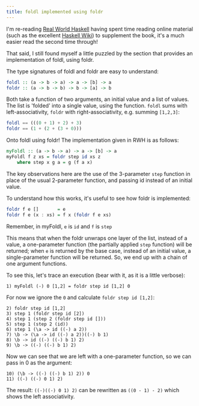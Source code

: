```yaml
---
title: foldl implemented using foldr
---
```

I'm re-reading [Real World
Haskell](https://www.amazon.co.uk/gp/product/0596514980?ie=UTF8&tag=reaworhas-21&linkCode=as2&camp=1634&creative=6738&creativeASIN=0596514980)
having spent time reading online material (such as the excellent [Haskell
Wiki](https://wiki.haskell.org/Haskell)) to supplement the book, it's a much
easier read the second time through!

That said, I still found myself a little puzzled by the section that provides
an implementation of foldl, using foldr.

The type signatures of foldl and foldr are easy to understand:

```haskell
foldl :: (a -> b -> a) -> a -> [b] -> a
foldr :: (a -> b -> b) -> b -> [a] -> b
```

Both take a function of two arguments, an initial value and a list of values.
The list is 'folded' into a single value, using the function.  `foldl` sums
with left-associativity, `foldr` with right-associativity, e.g. summing
`[1,2,3]`:

```haskell
foldl == (((0 + 1) + 2) + 3)
foldr == (1 + (2 + (3 + 0)))
```


Onto foldl using foldr! The implementation given in RWH is as follows:

```haskell
myFoldl :: (a -> b -> a) -> a -> [b] -> a
myFoldl f z xs = foldr step id xs z
    where step x g a = g (f a x)
```

The key observations here are the use of the 3-parameter `step` function in
place of the usual 2-parameter function, and passing id instead of an initial
value.

To understand how this works, it's useful to see how foldr is implemented:

```haskell
foldr f e []       = e
foldr f e (x : xs) = f x (foldr f e xs)
```


Remember, in myFoldl, `e` is `id` and `f` is `step`

This means that when the foldr unwraps one layer of the list, instead of a
value, a one-parameter function (the partially applied `step` function) will be
returned; when `e` is returned by the base case, instead of an initial value, a
single-parameter function will be returned. So, we end up with a chain of one
argument functions.

To see this, let's trace an execution (bear with it, as it is a little
verbose):

```text
1) myFoldl (-) 0 [1,2] = foldr step id [1,2] 0
```


For now we ignore the `0` and calculate `foldr step id [1,2]`:

```text
2) foldr step id [1,2]
3) step 1 (foldr step id [2])
4) step 1 (step 2 (foldr step id []))
5) step 1 (step 2 (id))
6) step 1 (\a -> id ((-) a 2))
7) \b -> (\a -> id ((-) a 2))((-) b 1)
8) \b -> id ((-) ((-) b 1) 2)
9) \b -> ((-) ((-) b 1) 2)
```


Now we can see that we are left with a one-parameter function,
so we can pass in 0 as the argument:

```text
10) (\b -> ((-) ((-) b 1) 2)) 0
11) ((-) ((-) 0 1) 2)
```

The result: `((-)((-) 0 1) 2)` can be rewritten as `((0 - 1) - 2)` which shows
the left associativity.
